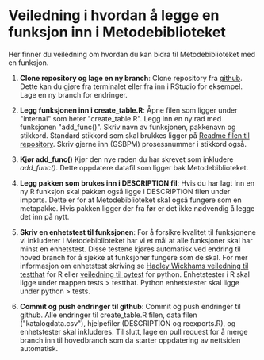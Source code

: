 # Veiledning i hvordan å legge en funksjon inn i Metodebiblioteket
Her finner du veiledning om hvordan du kan bidra til Metodebiblioteket med en funksjon. 

1. **Clone repository og lage en ny branch**:
Clone repository fra [github](https://github.com/statisticsnorway/metodebiblioteket). Dette kan du gjøre fra terminalet eller fra inn i RStudio for eksempel. Lage en ny branch for endringer. 

2. **Legg funksjonen inn i create_table.R**: 
Åpne filen som ligger under "internal" som heter "create_table.R". Legg inn en ny rad med funksjonen "add_func()". Skriv navn av funksjonen, pakkenavn og stikkord. Standard stikkord som skal brukkes ligger på [Readme filen til repository](https://github.com/statisticsnorway/metodebiblioteket/blob/master/README.md#n%C3%B8kkelord). Skriv gjerne inn (GSBPM) prosessnummer i stikkord også. 

3. **Kjør add_func()**
Kjør den nye raden du har skrevet som inkludere *add_func()*. Dette oppdatere datafil som ligger bak Metodebiblioteket.

5. **Legg pakken som brukes inn i DESCRIPTION fil**: 
Hvis du har lagt inn en ny R funksjon skal pakken også ligge i DESCRIPTION filen under imports. Dette er for at Metodebiblioteket skal også fungere som en metapakke. Hvis pakken ligger der fra før er det ikke nødvendig å legge det inn på nytt.

6. **Skriv en enhetstest til funksjonen**: 
For å forsikre kvalitet til funksjonene vi inkluderer i Metodebiblioteket har vi et mål at alle funksjoner skal har minst en enhetstest. Disse testene kjøres automatisk ved endring til hoved branch for å sjekke at funksjoner fungere som de skal. For mer informasjon om enhetstest skriving se [Hadley Wickhams veiledning til testthat](https://r-pkgs.org/testing-basics.html) for R eller [veiledning til pytest](https://docs.pytest.org/en/7.4.x/getting-started.html) for python. Enhetstester i R skal ligge under mappen tests > testthat. Python enhetstester skal ligge under python > tests. 

7. **Commit og push endringer til github**:
Commit og push endringer til github. Alle endringer til create_table.R filen, data filen ("katalogdata.csv"), hjelpefiler (DESCRIPTION og reexports.R), og enhetstester skal inkluderes. Til slutt, lage en pull request for å merge branch inn til hovedbranch som da starter oppdatering av nettsiden automatisk.

